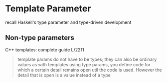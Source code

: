 # Template Parameter

recall Haskell's type parameter and type-driven development

## Non-type parameters

C++ templates: complete guide L/2211

> template params do not have to be types; they can also be ordinary values
> as with templates using type params, you define code for which a certain
> detail remains open util the code is used. However the detail that is open
> is a value instead of a type
